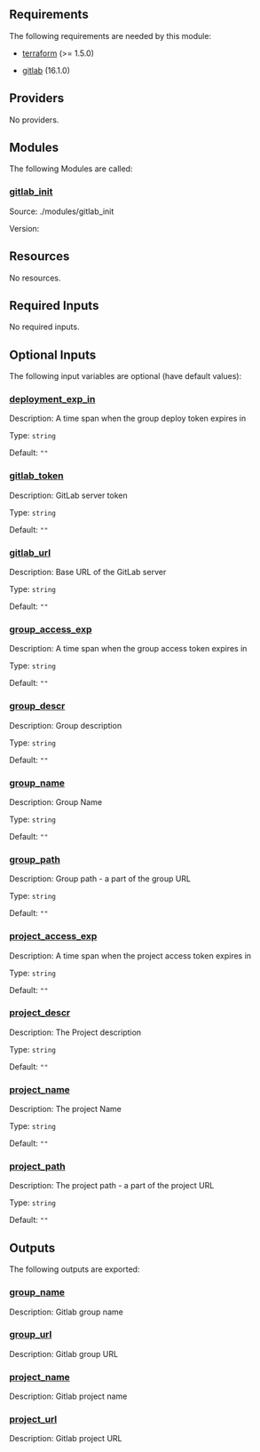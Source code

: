 <!-- BEGIN_TF_DOCS -->
## Requirements

The following requirements are needed by this module:

- <a name="requirement_terraform"></a> [terraform](#requirement\_terraform) (>= 1.5.0)

- <a name="requirement_gitlab"></a> [gitlab](#requirement\_gitlab) (16.1.0)

## Providers

No providers.

## Modules

The following Modules are called:

### <a name="module_gitlab_init"></a> [gitlab\_init](#module\_gitlab\_init)

Source: ./modules/gitlab_init

Version:

## Resources

No resources.

## Required Inputs

No required inputs.

## Optional Inputs

The following input variables are optional (have default values):

### <a name="input_deployment_exp_in"></a> [deployment\_exp\_in](#input\_deployment\_exp\_in)

Description: A time span when the group deploy token expires in

Type: `string`

Default: `""`

### <a name="input_gitlab_token"></a> [gitlab\_token](#input\_gitlab\_token)

Description: GitLab server token

Type: `string`

Default: `""`

### <a name="input_gitlab_url"></a> [gitlab\_url](#input\_gitlab\_url)

Description: Base URL of the GitLab server

Type: `string`

Default: `""`

### <a name="input_group_access_exp"></a> [group\_access\_exp](#input\_group\_access\_exp)

Description: A time span when the group access token expires in

Type: `string`

Default: `""`

### <a name="input_group_descr"></a> [group\_descr](#input\_group\_descr)

Description: Group description

Type: `string`

Default: `""`

### <a name="input_group_name"></a> [group\_name](#input\_group\_name)

Description: Group Name

Type: `string`

Default: `""`

### <a name="input_group_path"></a> [group\_path](#input\_group\_path)

Description: Group path - a part of the group URL

Type: `string`

Default: `""`

### <a name="input_project_access_exp"></a> [project\_access\_exp](#input\_project\_access\_exp)

Description: A time span when the project access token expires in

Type: `string`

Default: `""`

### <a name="input_project_descr"></a> [project\_descr](#input\_project\_descr)

Description: The Project description

Type: `string`

Default: `""`

### <a name="input_project_name"></a> [project\_name](#input\_project\_name)

Description: The project Name

Type: `string`

Default: `""`

### <a name="input_project_path"></a> [project\_path](#input\_project\_path)

Description: The project path - a part of the project URL

Type: `string`

Default: `""`

## Outputs

The following outputs are exported:

### <a name="output_group_name"></a> [group\_name](#output\_group\_name)

Description: Gitlab group name

### <a name="output_group_url"></a> [group\_url](#output\_group\_url)

Description: Gitlab group URL

### <a name="output_project_name"></a> [project\_name](#output\_project\_name)

Description: Gitlab project name

### <a name="output_project_url"></a> [project\_url](#output\_project\_url)

Description: Gitlab project URL
<!-- END_TF_DOCS -->
